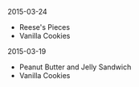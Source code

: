 2015-03-24

* Reese's Pieces
* Vanilla Cookies

2015-03-19

* Peanut Butter and Jelly Sandwich
* Vanilla Cookies
